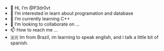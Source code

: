 - 👋 Hi, I’m @P3dr0vt
- 👀 I’m interested in learn about programation and database
- 🌱 I’m currently learning C++
- 💞️ I’m looking to collaborate on ...
- 📫 How to reach me ...
- 🇧🇷 Im from Brazil, im learning to speak english, and i talk a little bit of spanish.	
<!---
P3dr0vt/P3dr0vt is a ✨ special ✨ repository because its `README.md` (this file) appears on your GitHub profile.
You can click the Preview link to take a look at your changes.
--->
